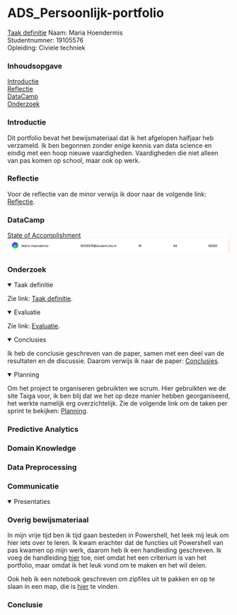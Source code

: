 # ADS_Persoonlijk-portfolio
<a href="https://github.com/mhoendermis14/ADS_Persoonlijk-portfolio/blob/main/Taak_definitie_ADS.pdf">Taak definitie</a>
Naam: Maria Hoendermis\
Studentnumner: 19105576\
Opleiding: Civiele techniek

### Inhoudsopgave 
[Introductie](#introductie)\
[Reflectie](#reflectie)\
[DataCamp](#datacamp)\
[Onderzoek](#onderzoek)


### Introductie
Dit portfolio bevat het bewijsmateriaal dat ik het afgelopen halfjaar heb verzameld. Ik ben begonnen zonder enige kennis van data science en eindig met een hoop nieuwe vaardigheden. Vaardigheden die niet alleen van pas komen op school, maar ook op werk.

### Reflectie 
Voor de reflectie van de minor verwijs ik door naar de volgende link: [Reflectie](https://github.com/mhoendermis14/ADS_Persoonlijk-portfolio/blob/main/Reflectie_ADS.pdf).

### DataCamp
[State of Accomplishment](https://github.com/mhoendermis14/ADS_Persoonlijk-portfolio/blob/main/State_of_accomplishments_DataCamp.pdf)\
![Datacamp_scores](https://github.com/mhoendermis14/ADS_Persoonlijk-portfolio/blob/main/datacamp%20score.png)

### Onderzoek

<details open>
<summary>Taak definitie</summary>
  
Zie link: [Taak definitie](https://github.com/mhoendermis14/ADS_Persoonlijk-portfolio/blob/main/Taak_definitie_ADS.pdf).
  
</details>

<details open>
<summary>Evaluatie</summary>
  
Zie link: [Evaluatie](https://github.com/mhoendermis14/ADS_Persoonlijk-portfolio/blob/main/Evaluatie_ADS.pdf).
  
</details>

<details open>
<summary>Conclusies</summary>
  
Ik heb de conclusie geschreven van de paper, samen met een deel van de resultaten en de discussie. Daarom verwijs ik naar de paper: [Conclusies](https://github.com/mhoendermis14/ADS_Persoonlijk-portfolio/blob/main/conclusies%20paper.pdf).
  
</details>

</details>

<details open>
<summary>Planning</summary>
  
Om het project te organiseren gebruikten we scrum. Hier gebruikten we de site Taiga voor, ik ben blij dat we het op deze manier hebben georganiseerd, het werkte namelijk erg overzichtelijk. Zie de volgende link om de taken per sprint te bekijken: [Planning](https://github.com/mhoendermis14/ADS_Persoonlijk-portfolio/blob/main/Scrum_in_Taiga.pdf).
  
</details>

### Predictive Analytics

### Domain Knowledge

### Data Preprocessing

### Communicatie

<details open>
<summary>Presentaties</summary>
  

  
</details>


### Overig bewijsmateriaal
In mijn vrije tijd ben ik tijd gaan besteden in Powershell, het leek mij leuk om hier iets over te leren. Ik kwam erachter dat de functies uit Powershell van pas kwamen op mijn werk, daarom heb ik een handleiding geschreven. Ik voeg de handleiding [hier](https://github.com/mhoendermis14/ADS_Persoonlijk-portfolio/blob/main/Powershell_hernoemen.pdf) toe, niet omdat het een criterium is van het portfolio, maar omdat ik het leuk vond om te maken en het wil delen. 

Ook heb ik een notebook geschreven om zipfiles uit te pakken en op te slaan in een map, die is [hier](https://github.com/mhoendermis14/ADS_Persoonlijk-portfolio/blob/main/zipextract.pdf) te vinden.

### Conclusie
